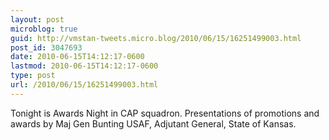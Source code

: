 ```yaml
---
layout: post
microblog: true
guid: http://vmstan-tweets.micro.blog/2010/06/15/16251499003.html
post_id: 3047693
date: 2010-06-15T14:12:17-0600
lastmod: 2010-06-15T14:12:17-0600
type: post
url: /2010/06/15/16251499003.html
---
```

Tonight is Awards Night in CAP squadron. Presentations of promotions and awards by Maj Gen Bunting USAF, Adjutant General, State of Kansas.
